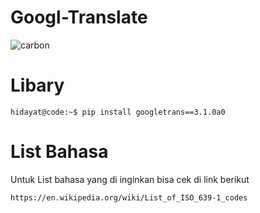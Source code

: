 # Googl-Translate
![carbon](https://user-images.githubusercontent.com/48172784/163817441-05c944c1-50d3-4988-bb14-e54a2d14b214.png)

# Libary
```console
hidayat@code:~$ pip install googletrans==3.1.0a0
```
# List Bahasa
Untuk List bahasa yang di inginkan bisa cek di link berikut 
```console
https://en.wikipedia.org/wiki/List_of_ISO_639-1_codes
```

